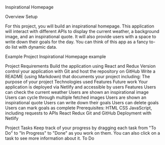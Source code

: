 


Inspirational Homepage


Overview
Setup

For this project, you will build an inspirational homepage. This application will interact with different APIs to display the current weather, a background image, and an inspirational quote. It will also provide users with a space to write down their goals for the day. You can think of this app as a fancy to-do list with dynamic data.

Example Project
Inspirational Homepage example

Project Requirements
Build the application using React and Redux
Version control your application with Git and host the repository on GitHub
Write a README (using Markdown) that documents your project including:
The purpose of your project
Technologies used
Features
Future work
Your application is deployed via Netlify and accessible by users
Features
Users can check the current weather
Users are shown an inspirational image
Users can cycle through multiple fetched images
Users are shown an inspirational quote
Users can write down their goals
Users can delete goals
Users can mark goals as complete
Prerequisites:
HTML
CSS
JavaScript, including requests to APIs
React
Redux
Git and GitHub
Deployment with Netlify

Project Tasks
Keep track of your progress by dragging each task from "To Do" to "In Progress" to "Done" as you work on them. You can also click on a task to see more information about it.
To Do












